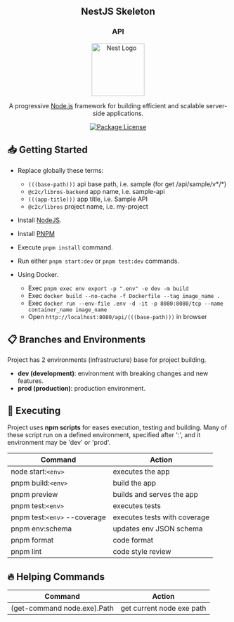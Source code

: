 <h2 align="center"><b>NestJS Skeleton</b></h2>
<h3 align="center"><b>API</b></h3>

<p align="center">
  <a href="http://nestjs.com/" target="blank"><img src="https://nestjs.com/img/logo-small.svg" width="120" alt="Nest Logo" /></a>
</p>

<p align="center">
  A progressive <a href="http://nodejs.org" target="_blank">Node.js</a> framework for building efficient and scalable server-side applications.
</p>

<p align="center">
  <a href="https://github.com/estebangarviso/nestjs-template" target="_blank">
	<img src="https://img.shields.io/github/license/estebangarviso/nestjs-template" alt="Package License" />
  </a>
</p>

## 📥 **Getting Started**

- Replace globally these terms:

    - `(((base-path)))` api base path, i.e. sample (for get /api/sample/v*/*)
    - `@c2c/libros-backend` app name, i.e. sample-api
    - `(((app-title)))` app title, i.e. Sample API
    - `@c2c/libros` project name, i.e. my-project

- Install [NodeJS](https://nodejs.org/es/).
- Install [PNPM](https://pnpm.io/installation)
- Execute `pnpm install` command.
- Run either `pnpm start:dev` or `pnpm test:dev` commands.

- Using Docker.
    - Exec `pnpm exec env export -p ".env" -e dev -m build`
    - Exec `docker build --no-cache -f Dockerfile --tag image_name .`
    - Exec `docker run --env-file .env -d -it -p 8080:8080/tcp --name container_name image_name`
    - Open `http://localhost:8080/api/(((base-path)))` in browser

## 📋 **Branches and Environments**

Project has 2 environments (infrastructure) base for project building.

- **dev (development)**: environment with breaking changes and new features.
- **prod (production)**: production environment.

## 🧪 **Executing**

Project uses **npm scripts** for eases execution, testing and building.
Many of these script run on a defined environment, specified after ':', and
it environment may be 'dev' or 'prod'.

| Command                      | Action                       |
| ---------------------------- | ---------------------------- |
| node start:`<env>`           | executes the app             |
| pnpm build:`<env>`           | build the app                |
| pnpm preview                 | builds and serves the app    |
| pnpm test:`<env>`            | executes tests               |
| pnpm test:`<env>` --coverage | executes tests with coverage |
| pnpm env:schema              | updates env JSON schema      |
| pnpm format                  | code format                  |
| pnpm lint                    | code style review            |

## 🔥 **Helping Commands**

| Command                     | Action                    |
| --------------------------- | ------------------------- |
| (get-command node.exe).Path | get current node exe path |
